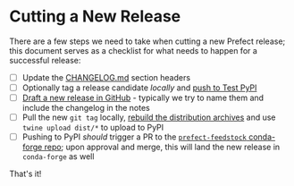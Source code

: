# Cutting a New Release

There are a few steps we need to take when cutting a new Prefect release; this document serves as a checklist for what needs to happen for a successful release:

- [ ] Update the [CHANGELOG.md](https://github.com/PrefectHQ/prefect/blob/master/CHANGELOG.md) section headers
- [ ] Optionally tag a release candidate _locally_ and [push to Test PyPI](https://packaging.python.org/tutorials/packaging-projects/#uploading-the-distribution-archives)
- [ ] [Draft a new release in GitHub](https://github.com/PrefectHQ/prefect/releases) - typically we try to name them and include the changelog in the notes
- [ ] Pull the new `git tag` locally, [rebuild the distribution archives](https://packaging.python.org/tutorials/packaging-projects/#generating-distribution-archives) and use `twine upload dist/*` to upload to PyPI
- [ ] Pushing to PyPI _should_ trigger a PR to the [`prefect-feedstock` conda-forge repo](https://github.com/conda-forge/prefect-feedstock); upon approval and merge, this will land the new release in `conda-forge` as well

That's it!
